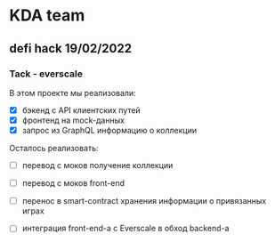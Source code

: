 # KDA team 
## defi hack 19/02/2022
### Tack - everscale

В этом проекте мы реализовали:
- [x] бэкенд с API клиентских путей
- [x] фронтенд на mock-данных
- [x] запрос из GraphQL информацию о коллекции

Осталось реализовать:
- [ ] перевод с моков получение коллекции
- [ ] перевод с моков front-end
- [ ] перенос в smart-contract хранения информации о привязанных играх
- [ ] интеграция front-end-а с Everscale в обход backend-а
 
